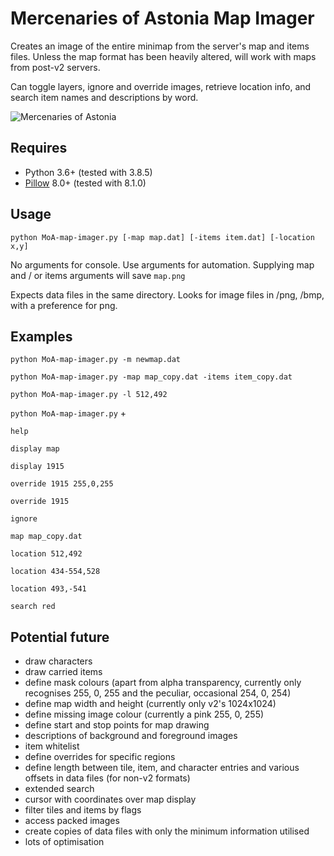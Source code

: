 # Mercenaries of Astonia Map Imager
Creates an image of the entire minimap from the server's map and items files. Unless the map format has been heavily altered, will work with maps from post-v2 servers. 

Can toggle layers, ignore and override images, retrieve location info, and search item names and descriptions by word.

![Mercenaries of Astonia](https://i.imgur.com/NxkAlBq.png)

## Requires
- Python 3.6+ (tested with 3.8.5)
- [Pillow](https://pillow.readthedocs.io/) 8.0+ (tested with 8.1.0)

## Usage
`python MoA-map-imager.py [-map map.dat] [-items item.dat] [-location x,y]`

No arguments for console. Use arguments for automation. Supplying map and / or items arguments will save `map.png`

Expects data files in the same directory. Looks for image files in /png, /bmp, with a preference for png.

## Examples

`python MoA-map-imager.py -m newmap.dat`

`python MoA-map-imager.py -map map_copy.dat -items item_copy.dat`

`python MoA-map-imager.py -l 512,492`

`python MoA-map-imager.py` + 

`help`

`display map`

`display 1915`

`override 1915 255,0,255`

`override 1915`

`ignore`

`map map_copy.dat`

`location 512,492`

`location 434-554,528`

`location 493,-541`

`search red`

## Potential future

- draw characters
- draw carried items
- define mask colours (apart from alpha transparency, currently only recognises 255, 0, 255 and the peculiar, occasional 254, 0, 254)
- define map width and height (currently only v2's 1024x1024)
- define missing image colour (currently a pink 255, 0, 255)
- define start and stop points for map drawing
- descriptions of background and foreground images
- item whitelist
- define overrides for specific regions
- define length between tile, item, and character entries and various offsets in data files (for non-v2 formats)
- extended search
- cursor with coordinates over map display
- filter tiles and items by flags
- access packed images
- create copies of data files with only the minimum information utilised
- lots of optimisation
